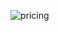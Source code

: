 ![pricing](https://github.com/Dhruvwagh26/BootstrapPricingComponent/assets/114526284/70bd87b2-2788-4f8f-ba37-8608e6f0cea9)
